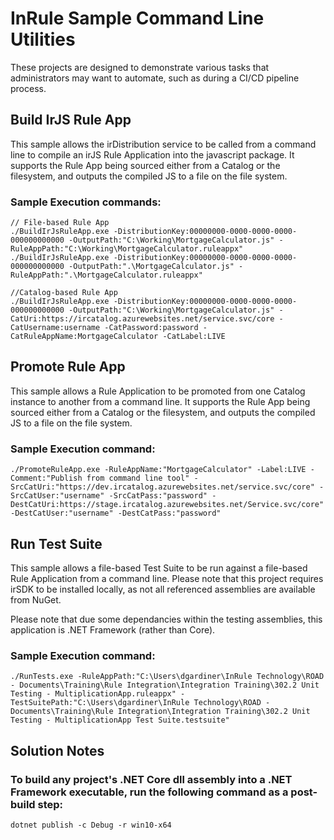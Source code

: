 # InRule Sample Command Line Utilities

These projects are designed to demonstrate various tasks that administrators may want to automate, such as during a CI/CD pipeline process.



## Build IrJS Rule App

This sample allows the irDistribution service to be called from a command line to compile an irJS Rule Application into the javascript package.  It supports the Rule App being sourced either from a Catalog or the filesystem, and outputs the compiled JS to a file on the file system.

### Sample Execution commands:

    // File-based Rule App
    ./BuildIrJsRuleApp.exe -DistributionKey:00000000-0000-0000-0000-000000000000 -OutputPath:"C:\Working\MortgageCalculator.js" -RuleAppPath:"C:\Working\MortgageCalculator.ruleappx"
    ./BuildIrJsRuleApp.exe -DistributionKey:00000000-0000-0000-0000-000000000000 -OutputPath:".\MortgageCalculator.js" -RuleAppPath:".\MortgageCalculator.ruleappx"

    //Catalog-based Rule App
    ./BuildIrJsRuleApp.exe -DistributionKey:00000000-0000-0000-0000-000000000000 -OutputPath:"C:\Working\MortgageCalculator.js" -CatUri:https://ircatalog.azurewebsites.net/service.svc/core -CatUsername:username -CatPassword:password -CatRuleAppName:MortgageCalculator -CatLabel:LIVE



## Promote Rule App

This sample allows a Rule Application to be promoted from one Catalog instance to another from a command line.  It supports the Rule App being sourced either from a Catalog or the filesystem, and outputs the compiled JS to a file on the file system.

### Sample Execution command:

    ./PromoteRuleApp.exe -RuleAppName:"MortgageCalculator" -Label:LIVE -Comment:"Publish from command line tool" -SrcCatUri:"https://dev.ircatalog.azurewebsites.net/service.svc/core" -SrcCatUser:"username" -SrcCatPass:"password" -DestCatUri:https://stage.ircatalog.azurewebsites.net/Service.svc/core" -DestCatUser:"username" -DestCatPass:"password"



## Run Test Suite

This sample allows a file-based Test Suite to be run against a file-based Rule Application from a command line.  Please note that this project requires irSDK to be installed locally, as not all referenced assemblies are available from NuGet.

Please note that due some dependancies within the testing assemblies, this application is .NET Framework (rather than Core).

### Sample Execution command:

    ./RunTests.exe -RuleAppPath:"C:\Users\dgardiner\InRule Technology\ROAD - Documents\Training\Rule Integration\Integration Training\302.2 Unit Testing - MultiplicationApp.ruleappx" -TestSuitePath:"C:\Users\dgardiner\InRule Technology\ROAD - Documents\Training\Rule Integration\Integration Training\302.2 Unit Testing - MultiplicationApp Test Suite.testsuite"



## Solution Notes

### To build any project's .NET Core dll assembly into a .NET Framework executable, run the following command as a post-build step:

    dotnet publish -c Debug -r win10-x64